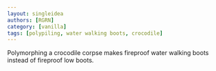 ```yaml
---
layout: singleidea
authors: [RGRN]
category: [vanilla]
tags: [polypiling, water walking boots, crocodile]
---
```

Polymorphing a crocodile corpse makes fireproof water walking boots instead of fireproof low boots.
